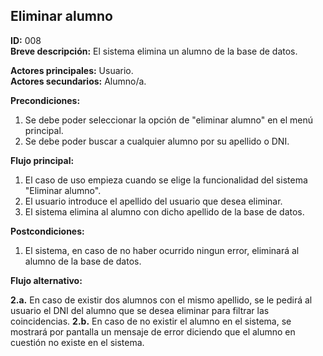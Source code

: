 ## Eliminar alumno  

**ID:** 008    
**Breve descripción:** El sistema elimina un alumno de la base de datos.


**Actores principales:** Usuario.    
**Actores secundarios:** Alumno/a.


**Precondiciones:**

1. Se debe poder seleccionar la opción de "eliminar alumno" en el menú principal.
2. Se debe poder buscar a cualquier alumno por su apellido o DNI.


**Flujo principal:**

1. El caso de uso empieza cuando se elige la funcionalidad del sistema "Eliminar alumno".
2. El usuario introduce el apellido del usuario que desea eliminar.
3. El sistema elimina al alumno con dicho apellido de la base de datos.


**Postcondiciones:**

1. El sistema, en caso de no haber ocurrido ningun error, eliminará al alumno de la base de datos.


**Flujo alternativo:**

**2.a.** En caso de existir dos alumnos con el mismo apellido, se le pedirá al usuario el DNI del alumno que se desea eliminar para filtrar las coincidencias. 
**2.b.** En caso de no existir el alumno en el sistema, se mostrará por pantalla un mensaje de error diciendo que el alumno en cuestión no existe en el sistema.
